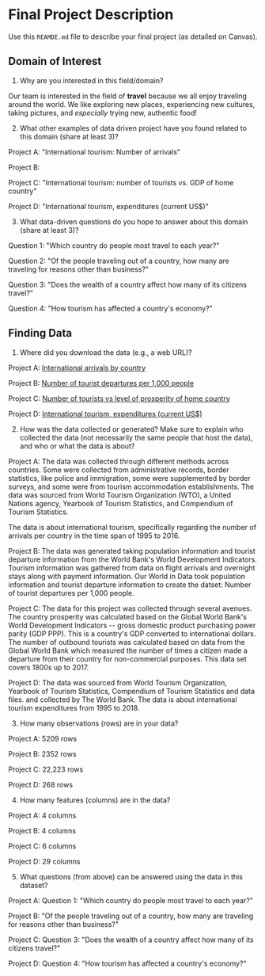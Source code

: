 # Final Project Description
Use this `REAMDE.md` file to describe your final project (as detailed on Canvas).

## Domain of Interest
1.  Why are you interested in this field/domain?

  Our team is interested in the field of **travel** because we all enjoy traveling around the world. We like exploring new places, experiencing new cultures, taking pictures, and *especially* trying new, authentic food!

2.  What other examples of data driven project have you found related to this domain (share at least 3)?

  Project A:  "International tourism: Number of arrivals"

  Project B:  

  Project C:  "International tourism: number of tourists vs. GDP of home country"

  Project D:  "International tourism, expenditures (current US$)"

3. What data-driven questions do you hope to answer about this domain (share at least 3)?

  Question 1: "Which country do people most travel to each year?"

  Question 2: "Of the people traveling out of a country, how many are traveling for reasons other than business?"

  Question 3: "Does the wealth of a country affect how many of its citizens travel?"

  Question 4: "How tourism has affected a country's economy?"

## Finding Data
1. Where did you download the data (e.g., a web URL)?

  Project A:  [International arrivals by country](https://ourworldindata.org/grapher/international-tourism-number-of-arrivals)

  Project B:  [Number of tourist departures per 1,000 people](https://ourworldindata.org/tourism#all-charts-preview)

  Project C:  [Number of tourists vs level of prosperity of home country](https://ourworldindata.org/grapher/number-of-tourists-outbound-vs-level-of-prosperity-of-the-home-country)

  Project D:  [International tourism, expenditures (current US$)](https://data.worldbank.org/indicator/ST.INT.XPND.CD)

2. How was the data collected or generated? Make sure to explain who collected the data (not necessarily the same people that host the data), and who or what the data is about?

  Project A:  The data was collected through different methods across countries. Some were collected from administrative records, border statistics, like police and immigration, some were supplemented by border surveys, and some were from tourism accommodation establishments. The data was sourced from World Tourism Organization (WTO), a United Nations agency, Yearbook of Tourism Statistics, and Compendium of Tourism Statistics.

  The data is about international tourism, specifically regarding the number of arrivals per country in the time span of 1995 to 2016.

  Project B: The data was generated taking population information and tourist departure information from the World Bank's World Development Indicators. Tourism information was gathered from data on flight arrivals and overnight stays along with payment information. Our World in Data took population information and tourist departure information to create the datset: Number of tourist departures per 1,000 people.

  Project C:  The data for this project was collected through several avenues. The country prosperity was calculated based on the Global World Bank's World Development Indicators -- gross domestic product purchasing power parity (GDP PPP). This is a country's GDP converted to international dollars. The number of outbound tourists was calculated based on data from the Global World Bank which measured the number of times a citizen made a departure from their country for non-commercial purposes. This data set covers 1800s up to 2017.

  Project D:  The data was sourced from World Tourism Organization, Yearbook of Tourism Statistics, Compendium of Tourism Statistics and data files. and collected by The World Bank. The data is about international tourism expenditures from 1995 to 2018.

3. How many observations (rows) are in your data?

  Project A:  5209 rows

  Project B:  2352 rows

  Project C:  22,223 rows

  Project D:  268 rows

4. How many features (columns) are in the data?

  Project A:  4 columns

  Project B:  4 columns

  Project C:  6 columns

  Project D:  29 columns

5. What questions (from above) can be answered using the data in this dataset?

  Project A: Question 1: "Which country do people most travel to each year?"

  Project B:  "Of the people traveling out of a country, how many are traveling for reasons other than business?"

  Project C: Question 3: "Does the wealth of a country affect how many of its citizens travel?"

  Project D: Question 4: "How tourism has affected a country's economy?"
